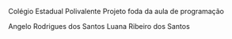 Colégio Estadual Polivalente
 Projeto foda da aula de programação

Angelo Rodrigues dos Santos
Luana Ribeiro dos Santos
